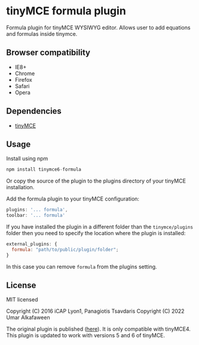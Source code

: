 # tinyMCE formula plugin

Formula plugin for tinyMCE WYSIWYG editor. Allows user to add equations and formulas inside tinymce.

## Browser compatibility

- IE8+
- Chrome
- Firefox
- Safari
- Opera

## Dependencies

- [tinyMCE](https://www.tiny.cloud/)

## Usage

Install using npm

```javascript
npm install tinymce6-formula
```


Or copy  the source of the plugin to the plugins directory of your tinyMCE installation.

Add the formula plugin to your tinyMCE configuration:

```javascript
plugins: '... formula',
toolbar: '... formula'
```

If you have installed the plugin in a different folder than the `tinymce/plugins` folder then you need to specify
the location where the plugin is installed:

```javascript
external_plugins: {
  formula: "path/to/public/plugin/folder";
}
```

In this case you can remove `formula` from the plugins setting.

## License

MIT licensed

Copyright (C) 2016 iCAP Lyon1, Panagiotis Tsavdaris
Copyright (C) 2022 Umar Alkafaween

The original plugin is published ([here](https://github.com/iCAPLyon1/tinymce-formula)). It is only compatible with tinyMCE4. This plugin is updated to work with versions 5 and 6 of tinyMCE.
